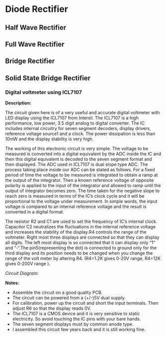 # Diode Rectifier
## Half Wave Rectifier
## Full Wave Rectifier
## Bridge Rectifier
## Solid State Bridge Rectifier

### Digital voltmeter using ICL7107

<b>Description:</b>

The circuit given here is of a very useful and accurate digital voltmeter with LED display using the ICL7107 from Intersil. The ICL7107 is a high performance, low power, 3.5 digit analog to digital converter. The IC includes internal circuitry for seven segment decoders, display drivers, reference voltage source1 and a clock. The power dissipation is less than 10mW and the display stability is very high.

The working of this electronic circuit is very simple. The voltage to be measured is converted into a digital equivalent by the ADC inside the IC and then this digital equivalent is decoded to the seven segment format and then displayed. The ADC used in ICL7107 is dual slope type ADC. The process taking place inside our ADC can be stated as follows. For a fixed period of time the voltage to be measured is integrated to obtain a ramp at the output of the integrator. Then a known reference voltage of opposite polarity is applied to the input of the integrator and allowed to ramp until the output of integrator becomes zero. The time taken for the negative slope to reach zero is measured in terms of the IC’s clock cycle and it will be proportional to the voltage under measurement. In simple words, the input voltage is compared to an internal reference voltage and the result is converted in a digital format.

The resistor R2 and C1 are used to set the frequency of IC’s internal clock. Capacitor C2 neutralizes the fluctuations in the internal reference voltage and increases the stability of the display.R4 controls the range of the voltmeter. Right most three displays are connected so that they can display all digits. The left most display is so connected that it can display only “1” and “-“.The pin5(representing the dot) is connected to ground only for the third display and its position needs to be changed when you change the range of the volt meter by altering R4. (R4=1.2K gives 0-20V range, R4=12K gives 0-200V range ).

<i>Circuit Diagram:</i>

<b>Notes:</b>

- Assemble the circuit on a good quality PCB.
- The circuit can be powered from a (+/-)5V dual supply.
- For calibration, power up the circuit and short the input terminals. Then adjust R6 so that the display reads 0V.
- The ICL7107 is a CMOS device and it is very sensitive to static electricity. So avoid touching the IC pins with your bare hands.
- The seven segment displays must by common anode type.
- I assembled this circuit few years back and it is still working fine.
